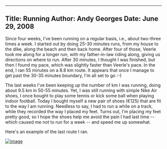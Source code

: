 -----
Title:  Running
Author: Andy Georges
Date: June 29, 2008
-----







Since four weeks, I've been running on a regular basis, i.e., about
two-three times a week. I started out by doing 25-30 minutes runs, from
my house to the dike, along the beach and then back home. After four of
those, Veerle took me along for a longer run, with my father-in-law
riding along, giving us directions on where to run. After 30 minutes, I
thought I was finished, but then I found my pace, which was slightly
faster than Veerle's pace. In the end, I ran 55 minutes on a 8.8 km
route. It appears that once I manage to get past the 30-35 minutes
boundary, I'm all set to go :-)


The last weeks I've been keeping up the number of km I was running,
doing about 9.5 km in 50-55 minutes. Yet, I was still running with
simple Nike Air shoes, I once bought to play some tennis or kick some
ball when playing indoor football. Today I bought myself a new pair of
shoes (€125) that are fit to the way I am running. Needless to say, I
had to run a while on a track, while they recorded the way I placed my
feet. Turns out, I'm placing my feet pretty good, so I hope the shoes
help me avoid the pain I had last time -- which caused me not to run for
a week -- and speed me up somewhat.


Here's an example of the last route I ran.


[![image](7E01097D-AA30-4915-A4BD-8EEFA3FF2937-1.jpg)](http://www.flickr.com/photos/itkovian/2601962772/)




